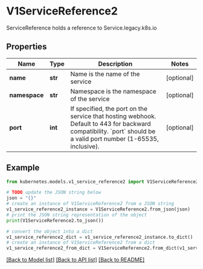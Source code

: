 # V1ServiceReference2

ServiceReference holds a reference to Service.legacy.k8s.io

## Properties

Name | Type | Description | Notes
------------ | ------------- | ------------- | -------------
**name** | **str** | Name is the name of the service | [optional] 
**namespace** | **str** | Namespace is the namespace of the service | [optional] 
**port** | **int** | If specified, the port on the service that hosting webhook. Default to 443 for backward compatibility. &#x60;port&#x60; should be a valid port number (1-65535, inclusive). | [optional] 

## Example

```python
from kubernetes.models.v1_service_reference2 import V1ServiceReference2

# TODO update the JSON string below
json = "{}"
# create an instance of V1ServiceReference2 from a JSON string
v1_service_reference2_instance = V1ServiceReference2.from_json(json)
# print the JSON string representation of the object
print(V1ServiceReference2.to_json())

# convert the object into a dict
v1_service_reference2_dict = v1_service_reference2_instance.to_dict()
# create an instance of V1ServiceReference2 from a dict
v1_service_reference2_from_dict = V1ServiceReference2.from_dict(v1_service_reference2_dict)
```
[[Back to Model list]](../README.md#documentation-for-models) [[Back to API list]](../README.md#documentation-for-api-endpoints) [[Back to README]](../README.md)



